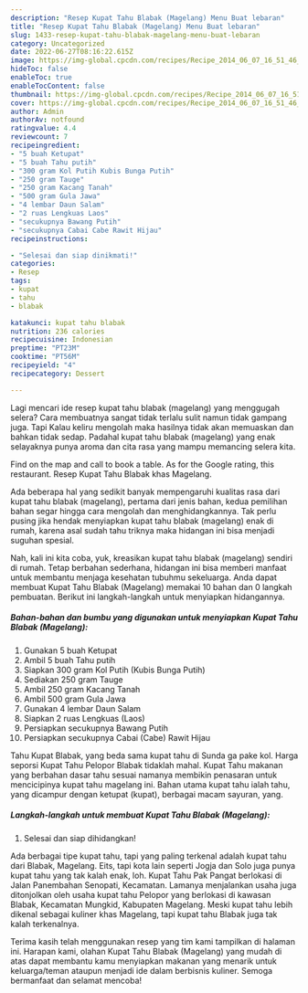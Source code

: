 ```yaml
---
description: "Resep Kupat Tahu Blabak (Magelang) Menu Buat lebaran"
title: "Resep Kupat Tahu Blabak (Magelang) Menu Buat lebaran"
slug: 1433-resep-kupat-tahu-blabak-magelang-menu-buat-lebaran
category: Uncategorized
date: 2022-06-27T08:16:22.615Z
image: https://img-global.cpcdn.com/recipes/Recipe_2014_06_07_16_51_46_221_e13154_original_20130912_155538/680x482cq70/kupat-tahu-blabak-magelang-foto-resep-utama.jpg
hideToc: false
enableToc: true
enableTocContent: false
thumbnail: https://img-global.cpcdn.com/recipes/Recipe_2014_06_07_16_51_46_221_e13154_original_20130912_155538/680x482cq70/kupat-tahu-blabak-magelang-foto-resep-utama.jpg
cover: https://img-global.cpcdn.com/recipes/Recipe_2014_06_07_16_51_46_221_e13154_original_20130912_155538/680x482cq70/kupat-tahu-blabak-magelang-foto-resep-utama.jpg
author: Admin
authorAv: notfound
ratingvalue: 4.4
reviewcount: 7
recipeingredient:
- "5 buah Ketupat"
- "5 buah Tahu putih"
- "300 gram Kol Putih Kubis Bunga Putih"
- "250 gram Tauge"
- "250 gram Kacang Tanah"
- "500 gram Gula Jawa"
- "4 lembar Daun Salam"
- "2 ruas Lengkuas Laos"
- "secukupnya Bawang Putih"
- "secukupnya Cabai Cabe Rawit Hijau"
recipeinstructions:

- "Selesai dan siap dinikmati!"
categories:
- Resep
tags:
- kupat
- tahu
- blabak

katakunci: kupat tahu blabak 
nutrition: 236 calories
recipecuisine: Indonesian
preptime: "PT23M"
cooktime: "PT56M"
recipeyield: "4"
recipecategory: Dessert

---
```



Lagi mencari ide resep kupat tahu blabak (magelang) yang menggugah selera? Cara membuatnya sangat tidak terlalu sulit namun tidak gampang juga. Tapi Kalau keliru mengolah maka hasilnya tidak akan memuaskan dan bahkan tidak sedap. Padahal kupat tahu blabak (magelang) yang enak selayaknya punya aroma dan cita rasa yang mampu memancing selera kita.


Find on the map and call to book a table. As for the Google rating, this restaurant. Resep Kupat Tahu Blabak khas Magelang.

Ada beberapa hal yang sedikit banyak mempengaruhi kualitas rasa dari kupat tahu blabak (magelang), pertama dari jenis bahan, kedua pemilihan bahan segar hingga cara mengolah dan menghidangkannya. Tak perlu pusing jika hendak menyiapkan kupat tahu blabak (magelang) enak di rumah, karena asal sudah tahu triknya maka hidangan ini bisa menjadi suguhan spesial.


Nah, kali ini kita coba, yuk, kreasikan kupat tahu blabak (magelang) sendiri di rumah. Tetap berbahan sederhana, hidangan ini bisa memberi manfaat untuk membantu menjaga kesehatan tubuhmu sekeluarga. Anda dapat membuat Kupat Tahu Blabak (Magelang) memakai 10 bahan dan 0 langkah pembuatan. Berikut ini langkah-langkah untuk menyiapkan hidangannya.

<!--inarticleads1-->

##### Bahan-bahan dan bumbu yang digunakan untuk menyiapkan Kupat Tahu Blabak (Magelang):

1. Gunakan 5 buah Ketupat
1. Ambil 5 buah Tahu putih
1. Siapkan 300 gram Kol Putih (Kubis Bunga Putih)
1. Sediakan 250 gram Tauge
1. Ambil 250 gram Kacang Tanah
1. Ambil 500 gram Gula Jawa
1. Gunakan 4 lembar Daun Salam
1. Siapkan 2 ruas Lengkuas (Laos)
1. Persiapkan secukupnya Bawang Putih
1. Persiapkan secukupnya Cabai (Cabe) Rawit Hijau


Tahu Kupat Blabak, yang beda sama kupat tahu di Sunda ga pake kol. Harga seporsi Kupat Tahu Pelopor Blabak tidaklah mahal. Kupat Tahu makanan yang berbahan dasar tahu sesuai namanya membikin penasaran untuk mencicipinya kupat tahu magelang ini. Bahan utama kupat tahu ialah tahu, yang dicampur dengan ketupat (kupat), berbagai macam sayuran, yang. 

<!--inarticleads2-->

##### Langkah-langkah untuk membuat Kupat Tahu Blabak (Magelang):


1. Selesai dan siap dihidangkan!

Ada berbagai tipe kupat tahu, tapi yang paling terkenal adalah kupat tahu dari Blabak, Magelang. Eits, tapi kota lain seperti Jogja dan Solo juga punya kupat tahu yang tak kalah enak, loh. Kupat Tahu Pak Pangat berlokasi di Jalan Panembahan Senopati, Kecamatan. Lamanya menjalankan usaha juga ditonjolkan oleh usaha kupat tahu Pelopor yang berlokasi di kawasan Blabak, Kecamatan Mungkid, Kabupaten Magelang. Meski kupat tahu lebih dikenal sebagai kuliner khas Magelang, tapi kupat tahu Blabak juga tak kalah terkenalnya. 

Terima kasih telah menggunakan resep yang tim kami tampilkan di halaman ini. Harapan kami, olahan Kupat Tahu Blabak (Magelang) yang mudah di atas dapat membantu kamu menyiapkan makanan yang menarik untuk keluarga/teman ataupun menjadi ide dalam berbisnis kuliner. Semoga bermanfaat dan selamat mencoba!
